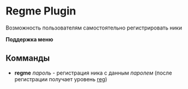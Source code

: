 # Regme Plugin #

Возможность пользователям самостоятельно регистрировать ники

**Поддержка меню**

## Комманды ##

  * **regme** _пароль_ - регистрация ника с данным _паролем_ (после регистрации получает уровень [reg](reg.md))